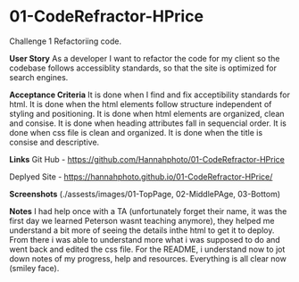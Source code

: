 # 01-CodeRefractor-HPrice
Challenge 1 Refactoriing code. 

**User Story** 
As a developer I want to refactor the code for my client so the codebase follows accessiblity standards, so that the site is optimized for search engines. 

**Acceptance Criteria**
It is done when I find and fix acceptibility standards for html.
It is done when the html elements follow structure independent of styling and positioning.
It is done when html elements are organized, clean and consise.
It is done when heading attributes fall in sequencial order.
It is done when css file is clean and organized.
It is done when the title is consise and descriptive.

**Links**
Git Hub - https://github.com/Hannahphoto/01-CodeRefractor-HPrice

Deplyed Site - https://hannahphoto.github.io/01-CodeRefractor-HPrice/

**Screenshots**
(./assests/images/01-TopPage, 02-MiddlePAge, 03-Bottom)


**Notes**
I had help once with a TA (unfortunately forget their name, it was the first day we learned Peterson wasnt teaching anymore), they helped me understand a bit more of seeing the details inthe html to get it to deploy. From there i was able to understand more what i was supposed to do and went back and edited the css file. For the  README, i understand now to jot down notes of my progress, help and resources. Everything is all clear now (smiley face). 

